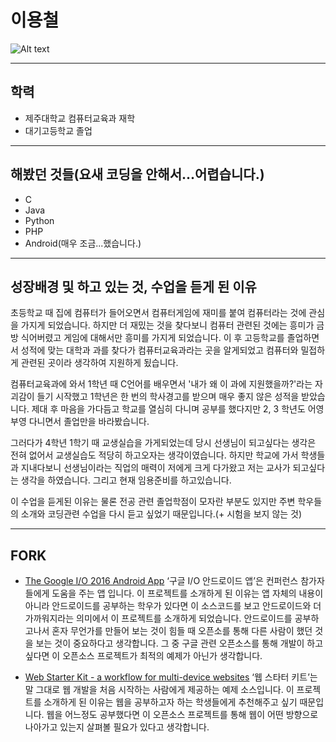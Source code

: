 # **이용철**
![Alt text](/c/Users/yc/Desktop/lyc.jpg)

---

## 학력
* 제주대학교 컴퓨터교육과 재학
* 대기고등학교 졸업
---

## 해봤던 것들(요새 코딩을 안해서...어렵습니다.)
* C
* Java
* Python
* PHP
* Android(매우 조금...했습니다.)
---

## 성장배경 및 하고 있는 것, 수업을 듣게 된 이유
초등학교 때 집에 컴퓨터가 들어오면서 컴퓨터게임에 재미를 붙여 컴퓨터라는 것에 관심을 가지게 되었습니다. 하지만 더 재밌는 것을 찾다보니 컴퓨터 관련된 것에는 흥미가 금방 식어버렸고 게임에 대해서만 흥미를 가지게 되었습니다. 이 후 고등학교를 졸업하면서 성적에 맞는 대학과 과를 찾다가 컴퓨터교육과라는 곳을 알게되었고 컴퓨터와 밀접하게 관련된 곳이라 생각하여 지원하게 됬습니다. 

컴퓨터교육과에 와서 1학년 때 C언어를 배우면서 '내가 왜 이 과에 지원했을까?'라는 자괴감이 들기 시작했고 1학년은 한 번의 학사경고를 받으며 매우 좋지 않은 성적을 받았습니다. 제대 후 마음을 가다듬고 학교를 열심히 다니며 공부를 했다지만 2, 3 학년도 어영부영 다니면서 졸업만을 바라봤습니다.

그러다가 4학년 1학기 때 교생실습을 가게되었는데 당시 선생님이 되고싶다는 생각은 전혀 없어서 교생실습도 적당히 하고오자는 생각이였습니다. 하지만 학교에 가서 학생들과 지내다보니 선생님이라는 직업의 매력이 저에게 크게 다가왔고 저는 교사가 되고싶다는 생각을 하였습니다. 그리고 현재 임용준비를 하고있습니다.

이 수업을 듣게된 이유는 물론 전공 관련 졸업학점이 모자란 부분도 있지만 주변 학우들의 소개와 코딩관련 수업을 다시 듣고 싶었기 때문입니다.(+ 시험을 보지 않는 것)

---

## FORK
- [The Google I/O 2016 Android App](https://github.com/google/iosched)
‘구글 I/O 안드로이드 앱’은 컨퍼런스 참가자들에게 도움을 주는 앱 입니다. 이 프로젝트를 소개하게 된 이유는 앱 자체의 내용이 아니라 안드로이드를 공부하는 학우가 있다면 이 소스코드를 보고 안드로이드와 더 가까워지라는 의미에서 이 프로젝트를 소개하게 되었습니다. 안드로이드를 공부하고나서 혼자 무언가를 만들어 보는 것이 힘들 때 오픈소를 통해 다른 사람이 했던 것을 보는 것이 중요하다고 생각합니다. 그 중 구글 관련 오픈소스를 통해 개발이 하고 싶다면 이 오픈소스 프로젝트가 최적의 예제가 아닌가 생각합니다. 

- [Web Starter Kit - a workflow for multi-device websites](https://github.com/google/web-starter-kit)
‘웹 스타터 키트’는 말 그대로 웹 개발을 처음 시작하는 사람에게 제공하는 예제 소스입니다. 이 프로젝트를 소개하게 된 이유는 웹을 공부하고자 하는 학생들에게 추천해주고 싶기 때문입니다. 웹을 어느정도 공부했다면 이 오픈소스 프로젝트를 통해 웹이 어떤 방향으로 나아가고 있는지 살펴볼 필요가 있다고 생각합니다.
